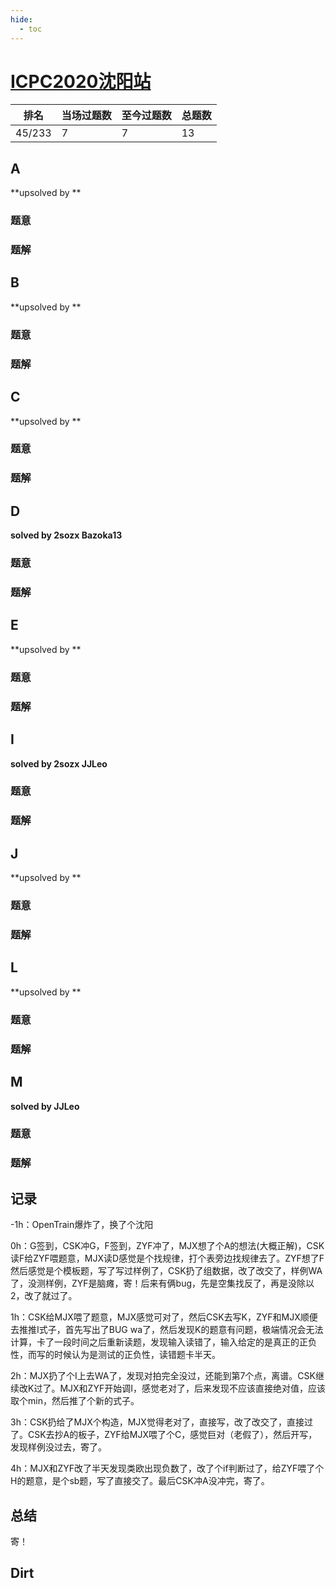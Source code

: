 ```yaml
---
hide:
  - toc
---
```


# [ICPC2020沈阳站](https://codeforces.com/gym/103202)

| 排名   | 当场过题数 | 至今过题数 | 总题数 |
| ------ | ---------- | ---------- | ------ |
| 45/233 | 7          | 7          | 13     |

## **A**

**upsolved by **

### 题意



### 题解



## **B**

**upsolved by **

### 题意



### 题解



## **C**

**upsolved by **

### 题意



### 题解



## **D**

**solved by 2sozx Bazoka13**

### 题意



### 题解



## **E**

**upsolved by **

### 题意



### 题解



## **I**

**solved by 2sozx JJLeo**

### 题意



### 题解



## **J**

**upsolved by **

### 题意



### 题解



## **L**

**upsolved by **

### 题意



### 题解



## **M**

**solved by JJLeo**

### 题意



### 题解



## **记录**

-1h：OpenTrain爆炸了，换了个沈阳

0h：G签到，CSK冲G，F签到，ZYF冲了，MJX想了个A的想法(大概正解)，CSK读F给ZYF喂题意，MJX读D感觉是个找规律，打个表旁边找规律去了。ZYF想了F然后感觉是个模板题，写了写过样例了，CSK扔了组数据，改了改交了，样例WA了，没测样例，ZYF是脑瘫，寄！后来有俩bug，先是空集找反了，再是没除以2，改了就过了。

1h：CSK给MJX喂了题意，MJX感觉可对了，然后CSK去写K，ZYF和MJX顺便去推推I式子，首先写出了BUG wa了，然后发现K的题意有问题，极端情况会无法计算，卡了一段时间之后重新读题，发现输入读错了，输入给定的是真正的正负性，而写的时候认为是测试的正负性，读错题卡半天。

2h：MJX扔了个I上去WA了，发现对拍完全没过，还能到第7个点，离谱。CSK继续改K过了。MJX和ZYF开始调I，感觉老对了，后来发现不应该直接绝对值，应该取个min，然后推了个新的式子。

3h：CSK扔给了MJX个构造，MJX觉得老对了，直接写，改了改交了，直接过了。CSK去抄A的板子，ZYF给MJX喂了个C，感觉巨对（老假了），然后开写，发现样例没过去，寄了。

4h：MJX和ZYF改了半天发现类欧出现负数了，改了个if判断过了，给ZYF喂了个H的题意，是个sb题，写了直接交了。最后CSK冲A没冲完，寄了。

## **总结**

寄！

## **Dirt**



